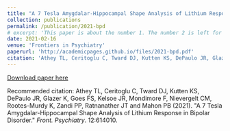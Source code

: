 ```yaml
---
title: "A 7 Tesla Amygdalar-Hippocampal Shape Analysis of Lithium Response in Bipolar Disorder"
collection: publications
permalink: /publication/2021-bpd
# excerpt: 'This paper is about the number 1. The number 2 is left for future work.'
date: 2021-02-16
venue: 'Frontiers in Psychiatry'
paperurl: 'http://academicpages.github.io/files/2021-bpd.pdf'
citation: 'Athey TL, Ceritoglu C, Tward DJ, Kutten KS, DePaulo JR, Glazer K, Goes FS, Kelsoe JR, Mondimore F, Nievergelt CM, Rootes-Murdy K, Zandi PP, Ratnanather JT and Mahon PB (2021). &quot;A 7 Tesla Amygdalar-Hippocampal Shape Analysis of Lithium Response in Bipolar Disorder.&quot; <i>Front. Psychiatry</i>. 12:614010.'
---
```


[Download paper here](http://academicpages.github.io/files/2021-bpd.pdf)

Recommended citation: Athey TL, Ceritoglu C, Tward DJ, Kutten KS, DePaulo JR, Glazer K, Goes FS, Kelsoe JR, Mondimore F, Nievergelt CM, Rootes-Murdy K, Zandi PP, Ratnanather JT and Mahon PB (2021). "A 7 Tesla Amygdalar-Hippocampal Shape Analysis of Lithium Response in Bipolar Disorder." <i>Front. Psychiatry</i>. 12:614010.